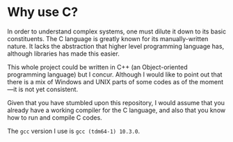 # Why use C?

In order to understand complex systems, one must dilute it down to its basic
constituents. The C language is greatly known for its manually-written 
nature. It lacks the abstraction that higher level programming language has, 
although libraries has made this easier. 

This whole project could be written in C++ (an Object-oriented programming language) 
but I concur. Although I would like to point out that there is a mix of Windows
and UNIX parts of some codes as of the moment—it is not yet consistent.

Given that you have stumbled upon this repository, I would assume that you already
have a working compiler for the C language, and also that you know how to run and
compile C codes. 

The `gcc` version I use is `gcc (tdm64-1) 10.3.0`.